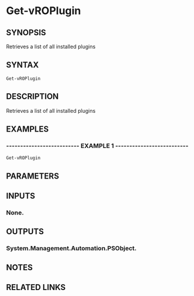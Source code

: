 # Get-vROPlugin

## SYNOPSIS
Retrieves a list of all installed plugins

## SYNTAX

```
Get-vROPlugin
```

## DESCRIPTION
Retrieves a list of all installed plugins

## EXAMPLES

### -------------------------- EXAMPLE 1 --------------------------
```
Get-vROPlugin
```

## PARAMETERS

## INPUTS

### None.

## OUTPUTS

### System.Management.Automation.PSObject.

## NOTES

## RELATED LINKS

